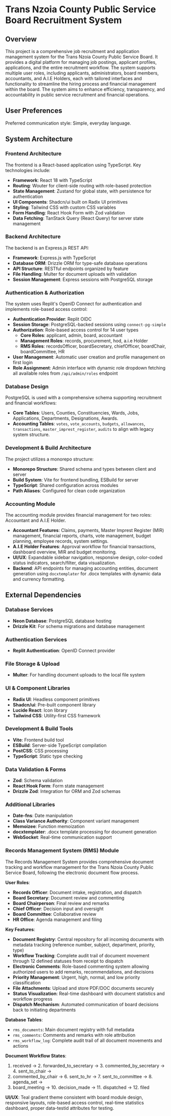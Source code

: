 # Trans Nzoia County Public Service Board Recruitment System

## Overview
This project is a comprehensive job recruitment and application management system for the Trans Nzoia County Public Service Board. It provides a digital platform for managing job postings, applicant profiles, applications, and the entire recruitment workflow. The system supports multiple user roles, including applicants, administrators, board members, accountants, and A.I.E Holders, each with tailored interfaces and functionality to streamline the hiring process and financial management within the board. The system aims to enhance efficiency, transparency, and accountability in public service recruitment and financial operations.

## User Preferences
Preferred communication style: Simple, everyday language.

## System Architecture

### Frontend Architecture
The frontend is a React-based application using TypeScript. Key technologies include:
- **Framework**: React 18 with TypeScript
- **Routing**: Wouter for client-side routing with role-based protection
- **State Management**: Zustand for global state, with persistence for authentication
- **UI Components**: Shadcn/ui built on Radix UI primitives
- **Styling**: Tailwind CSS with custom CSS variables
- **Form Handling**: React Hook Form with Zod validation
- **Data Fetching**: TanStack Query (React Query) for server state management

### Backend Architecture
The backend is an Express.js REST API:
- **Framework**: Express.js with TypeScript
- **Database ORM**: Drizzle ORM for type-safe database operations
- **API Structure**: RESTful endpoints organized by feature
- **File Handling**: Multer for document uploads with validation
- **Session Management**: Express sessions with PostgreSQL storage

### Authentication & Authorization
The system uses Replit's OpenID Connect for authentication and implements role-based access control:
- **Authentication Provider**: Replit OIDC
- **Session Storage**: PostgreSQL-backed sessions using `connect-pg-simple`
- **Authorization**: Role-based access control for 14 user types
  - **Core Roles**: applicant, admin, board, accountant
  - **Management Roles**: records, procurement, hod, a.i.e Holder
  - **RMS Roles**: recordsOfficer, boardSecretary, chiefOfficer, boardChair, boardCommittee, HR
- **User Management**: Automatic user creation and profile management on first login
- **Role Assignment**: Admin interface with dynamic role dropdown fetching all available roles from `/api/admin/roles` endpoint

### Database Design
PostgreSQL is used with a comprehensive schema supporting recruitment and financial workflows:
- **Core Tables**: Users, Counties, Constituencies, Wards, Jobs, Applications, Departments, Designations, Awards.
- **Accounting Tables**: `votes`, `vote_accounts`, `budgets`, `allowances`, `transactions`, `master_imprest_register`, `audits` to align with legacy system structure.

### Development & Build Architecture
The project utilizes a monorepo structure:
- **Monorepo Structure**: Shared schema and types between client and server
- **Build System**: Vite for frontend bundling, ESBuild for server
- **TypeScript**: Shared configuration across modules
- **Path Aliases**: Configured for clean code organization

### Accounting Module
The accounting module provides financial management for two roles: Accountant and A.I.E Holder.
- **Accountant Features**: Claims, payments, Master Imprest Register (MIR) management, financial reports, charts, vote management, budget planning, employee records, system settings.
- **A.I.E Holder Features**: Approval workflow for financial transactions, dashboard overview, MIR and budget monitoring.
- **UI/UX**: Expandable sidebar navigation, responsive design, color-coded status indicators, search/filter, data visualization.
- **Backend**: API endpoints for managing accounting entities, document generation using `docxtemplater` for .docx templates with dynamic data and currency formatting.

## External Dependencies

### Database Services
- **Neon Database**: PostgreSQL database hosting
- **Drizzle Kit**: For schema migrations and database management

### Authentication Services
- **Replit Authentication**: OpenID Connect provider

### File Storage & Upload
- **Multer**: For handling document uploads to the local file system

### UI & Component Libraries
- **Radix UI**: Headless component primitives
- **Shadcn/ui**: Pre-built component library
- **Lucide React**: Icon library
- **Tailwind CSS**: Utility-first CSS framework

### Development & Build Tools
- **Vite**: Frontend build tool
- **ESBuild**: Server-side TypeScript compilation
- **PostCSS**: CSS processing
- **TypeScript**: Static type checking

### Data Validation & Forms
- **Zod**: Schema validation
- **React Hook Form**: Form state management
- **Drizzle Zod**: Integration for ORM and Zod schemas

### Additional Libraries
- **Date-fns**: Date manipulation
- **Class Variance Authority**: Component variant management
- **Memoizee**: Function memoization
- **docxtemplater**: .docx template processing for document generation
- **WebSocket**: Real-time communication support

### Records Management System (RMS) Module
The Records Management System provides comprehensive document tracking and workflow management for the Trans Nzoia County Public Service Board, following the electronic document flow process.

**User Roles**:
- **Records Officer**: Document intake, registration, and dispatch
- **Board Secretary**: Document review and commenting
- **Board Chairperson**: Final review and remarks
- **Chief Officer**: Decision input and oversight
- **Board Committee**: Collaborative review
- **HR Office**: Agenda management and filing

**Key Features**:
- **Document Registry**: Central repository for all incoming documents with metadata tracking (reference number, subject, department, priority, type)
- **Workflow Tracking**: Complete audit trail of document movement through 12 defined statuses from receipt to dispatch
- **Electronic Comments**: Role-based commenting system allowing authorized users to add remarks, recommendations, and decisions
- **Priority Management**: Urgent, high, normal, and low priority classification
- **File Attachments**: Upload and store PDF/DOC documents securely
- **Status Visualization**: Real-time dashboard with document statistics and workflow progress
- **Dispatch Mechanism**: Automated communication of board decisions back to initiating departments

**Database Tables**:
- `rms_documents`: Main document registry with full metadata
- `rms_comments`: Comments and remarks with role attribution
- `rms_workflow_log`: Complete audit trail of all document movements and actions

**Document Workflow States**:
1. received → 2. forwarded_to_secretary → 3. commented_by_secretary → 4. sent_to_chair → 
5. commented_by_chair → 6. sent_to_hr → 7. sent_to_committee → 8. agenda_set → 
9. board_meeting → 10. decision_made → 11. dispatched → 12. filed

**UI/UX**: Teal gradient theme consistent with board module design, responsive layouts, role-based access control, real-time statistics dashboard, proper data-testid attributes for testing.